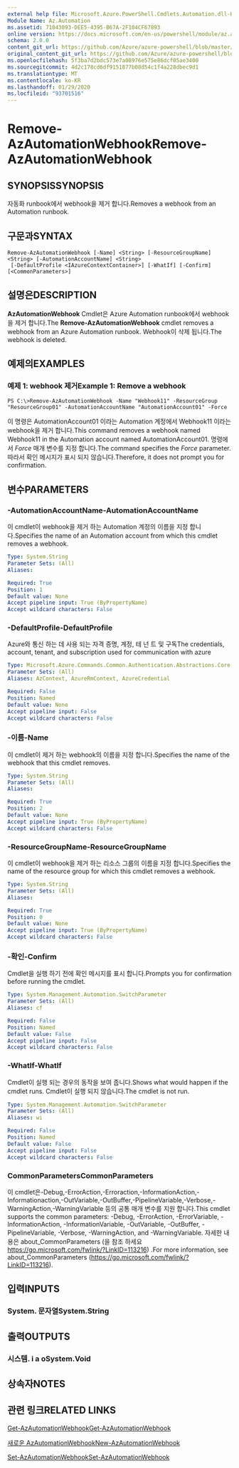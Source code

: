 ```yaml
---
external help file: Microsoft.Azure.PowerShell.Cmdlets.Automation.dll-Help.xml
Module Name: Az.Automation
ms.assetid: 71043093-DEE5-4395-B67A-2F104CF67893
online version: https://docs.microsoft.com/en-us/powershell/module/az.automation/remove-azautomationwebhook
schema: 2.0.0
content_git_url: https://github.com/Azure/azure-powershell/blob/master/src/Automation/Automation/help/Remove-AzAutomationWebhook.md
original_content_git_url: https://github.com/Azure/azure-powershell/blob/master/src/Automation/Automation/help/Remove-AzAutomationWebhook.md
ms.openlocfilehash: 5f3ba7d2bdc573e7a08976e575e86dcf05ae3400
ms.sourcegitcommit: 4d2c178cd6df9151877b08d54c1f4a228dbec9d1
ms.translationtype: MT
ms.contentlocale: ko-KR
ms.lasthandoff: 01/29/2020
ms.locfileid: "93701516"
---
```

# <span data-ttu-id="7bc69-101">Remove-AzAutomationWebhook</span><span class="sxs-lookup"><span data-stu-id="7bc69-101">Remove-AzAutomationWebhook</span></span>

## <span data-ttu-id="7bc69-102">SYNOPSIS</span><span class="sxs-lookup"><span data-stu-id="7bc69-102">SYNOPSIS</span></span>
<span data-ttu-id="7bc69-103">자동화 runbook에서 webhook을 제거 합니다.</span><span class="sxs-lookup"><span data-stu-id="7bc69-103">Removes a webhook from an Automation runbook.</span></span>

## <span data-ttu-id="7bc69-104">구문과</span><span class="sxs-lookup"><span data-stu-id="7bc69-104">SYNTAX</span></span>

```
Remove-AzAutomationWebhook [-Name] <String> [-ResourceGroupName] <String> [-AutomationAccountName] <String>
 [-DefaultProfile <IAzureContextContainer>] [-WhatIf] [-Confirm] [<CommonParameters>]
```

## <span data-ttu-id="7bc69-105">설명은</span><span class="sxs-lookup"><span data-stu-id="7bc69-105">DESCRIPTION</span></span>
<span data-ttu-id="7bc69-106">**AzAutomationWebhook** Cmdlet은 Azure Automation runbook에서 webhook을 제거 합니다.</span><span class="sxs-lookup"><span data-stu-id="7bc69-106">The **Remove-AzAutomationWebhook** cmdlet removes a webhook from an Azure Automation runbook.</span></span>
<span data-ttu-id="7bc69-107">Webhook이 삭제 됩니다.</span><span class="sxs-lookup"><span data-stu-id="7bc69-107">The webhook is deleted.</span></span>

## <span data-ttu-id="7bc69-108">예제의</span><span class="sxs-lookup"><span data-stu-id="7bc69-108">EXAMPLES</span></span>

### <span data-ttu-id="7bc69-109">예제 1: webhook 제거</span><span class="sxs-lookup"><span data-stu-id="7bc69-109">Example 1: Remove a webhook</span></span>
```
PS C:\>Remove-AzAutomationWebhook -Name "Webhook11" -ResourceGroup "ResourceGroup01" -AutomationAccountName "AutomationAccount01" -Force
```

<span data-ttu-id="7bc69-110">이 명령은 AutomationAccount01 이라는 Automation 계정에서 Webhook11 이라는 webhook을 제거 합니다.</span><span class="sxs-lookup"><span data-stu-id="7bc69-110">This command removes a webhook named Webhook11 in the Automation account named AutomationAccount01.</span></span>
<span data-ttu-id="7bc69-111">명령에서 *Force* 매개 변수를 지정 합니다.</span><span class="sxs-lookup"><span data-stu-id="7bc69-111">The command specifies the *Force* parameter.</span></span>
<span data-ttu-id="7bc69-112">따라서 확인 메시지가 표시 되지 않습니다.</span><span class="sxs-lookup"><span data-stu-id="7bc69-112">Therefore, it does not prompt you for confirmation.</span></span>

## <span data-ttu-id="7bc69-113">변수</span><span class="sxs-lookup"><span data-stu-id="7bc69-113">PARAMETERS</span></span>

### <span data-ttu-id="7bc69-114">-AutomationAccountName</span><span class="sxs-lookup"><span data-stu-id="7bc69-114">-AutomationAccountName</span></span>
<span data-ttu-id="7bc69-115">이 cmdlet이 webhook을 제거 하는 Automation 계정의 이름을 지정 합니다.</span><span class="sxs-lookup"><span data-stu-id="7bc69-115">Specifies the name of an Automation account from which this cmdlet removes a webhook.</span></span>

```yaml
Type: System.String
Parameter Sets: (All)
Aliases:

Required: True
Position: 1
Default value: None
Accept pipeline input: True (ByPropertyName)
Accept wildcard characters: False
```

### <span data-ttu-id="7bc69-116">-DefaultProfile</span><span class="sxs-lookup"><span data-stu-id="7bc69-116">-DefaultProfile</span></span>
<span data-ttu-id="7bc69-117">Azure와 통신 하는 데 사용 되는 자격 증명, 계정, 테 넌 트 및 구독</span><span class="sxs-lookup"><span data-stu-id="7bc69-117">The credentials, account, tenant, and subscription used for communication with azure</span></span>

```yaml
Type: Microsoft.Azure.Commands.Common.Authentication.Abstractions.Core.IAzureContextContainer
Parameter Sets: (All)
Aliases: AzContext, AzureRmContext, AzureCredential

Required: False
Position: Named
Default value: None
Accept pipeline input: False
Accept wildcard characters: False
```

### <span data-ttu-id="7bc69-118">-이름</span><span class="sxs-lookup"><span data-stu-id="7bc69-118">-Name</span></span>
<span data-ttu-id="7bc69-119">이 cmdlet이 제거 하는 webhook의 이름을 지정 합니다.</span><span class="sxs-lookup"><span data-stu-id="7bc69-119">Specifies the name of the webhook that this cmdlet removes.</span></span>

```yaml
Type: System.String
Parameter Sets: (All)
Aliases:

Required: True
Position: 2
Default value: None
Accept pipeline input: True (ByPropertyName)
Accept wildcard characters: False
```

### <span data-ttu-id="7bc69-120">-ResourceGroupName</span><span class="sxs-lookup"><span data-stu-id="7bc69-120">-ResourceGroupName</span></span>
<span data-ttu-id="7bc69-121">이 cmdlet이 webhook을 제거 하는 리소스 그룹의 이름을 지정 합니다.</span><span class="sxs-lookup"><span data-stu-id="7bc69-121">Specifies the name of the resource group for which this cmdlet removes a webhook.</span></span>

```yaml
Type: System.String
Parameter Sets: (All)
Aliases:

Required: True
Position: 0
Default value: None
Accept pipeline input: True (ByPropertyName)
Accept wildcard characters: False
```

### <span data-ttu-id="7bc69-122">-확인</span><span class="sxs-lookup"><span data-stu-id="7bc69-122">-Confirm</span></span>
<span data-ttu-id="7bc69-123">Cmdlet을 실행 하기 전에 확인 메시지를 표시 합니다.</span><span class="sxs-lookup"><span data-stu-id="7bc69-123">Prompts you for confirmation before running the cmdlet.</span></span>

```yaml
Type: System.Management.Automation.SwitchParameter
Parameter Sets: (All)
Aliases: cf

Required: False
Position: Named
Default value: False
Accept pipeline input: False
Accept wildcard characters: False
```

### <span data-ttu-id="7bc69-124">-WhatIf</span><span class="sxs-lookup"><span data-stu-id="7bc69-124">-WhatIf</span></span>
<span data-ttu-id="7bc69-125">Cmdlet이 실행 되는 경우의 동작을 보여 줍니다.</span><span class="sxs-lookup"><span data-stu-id="7bc69-125">Shows what would happen if the cmdlet runs.</span></span>
<span data-ttu-id="7bc69-126">Cmdlet이 실행 되지 않습니다.</span><span class="sxs-lookup"><span data-stu-id="7bc69-126">The cmdlet is not run.</span></span>

```yaml
Type: System.Management.Automation.SwitchParameter
Parameter Sets: (All)
Aliases: wi

Required: False
Position: Named
Default value: False
Accept pipeline input: False
Accept wildcard characters: False
```

### <span data-ttu-id="7bc69-127">CommonParameters</span><span class="sxs-lookup"><span data-stu-id="7bc69-127">CommonParameters</span></span>
<span data-ttu-id="7bc69-128">이 cmdlet은-Debug,-ErrorAction,-Erroraction,-InformationAction,-Informationaction,-OutVariable,-OutBuffer,-PipelineVariable,-Verbose,-WarningAction,-WarningVariable 등의 공통 매개 변수를 지원 합니다.</span><span class="sxs-lookup"><span data-stu-id="7bc69-128">This cmdlet supports the common parameters: -Debug, -ErrorAction, -ErrorVariable, -InformationAction, -InformationVariable, -OutVariable, -OutBuffer, -PipelineVariable, -Verbose, -WarningAction, and -WarningVariable.</span></span> <span data-ttu-id="7bc69-129">자세한 내용은 about_CommonParameters (을 참조 하세요 https://go.microsoft.com/fwlink/?LinkID=113216) .</span><span class="sxs-lookup"><span data-stu-id="7bc69-129">For more information, see about_CommonParameters (https://go.microsoft.com/fwlink/?LinkID=113216).</span></span>

## <span data-ttu-id="7bc69-130">입력</span><span class="sxs-lookup"><span data-stu-id="7bc69-130">INPUTS</span></span>

### <span data-ttu-id="7bc69-131">System. 문자열</span><span class="sxs-lookup"><span data-stu-id="7bc69-131">System.String</span></span>

## <span data-ttu-id="7bc69-132">출력</span><span class="sxs-lookup"><span data-stu-id="7bc69-132">OUTPUTS</span></span>

### <span data-ttu-id="7bc69-133">시스템. i a o</span><span class="sxs-lookup"><span data-stu-id="7bc69-133">System.Void</span></span>

## <span data-ttu-id="7bc69-134">상속자</span><span class="sxs-lookup"><span data-stu-id="7bc69-134">NOTES</span></span>

## <span data-ttu-id="7bc69-135">관련 링크</span><span class="sxs-lookup"><span data-stu-id="7bc69-135">RELATED LINKS</span></span>

[<span data-ttu-id="7bc69-136">Get-AzAutomationWebhook</span><span class="sxs-lookup"><span data-stu-id="7bc69-136">Get-AzAutomationWebhook</span></span>](./Get-AzAutomationWebhook.md)

[<span data-ttu-id="7bc69-137">새로운 AzAutomationWebhook</span><span class="sxs-lookup"><span data-stu-id="7bc69-137">New-AzAutomationWebhook</span></span>](./New-AzAutomationWebhook.md)

[<span data-ttu-id="7bc69-138">Set-AzAutomationWebhook</span><span class="sxs-lookup"><span data-stu-id="7bc69-138">Set-AzAutomationWebhook</span></span>](./Set-AzAutomationWebhook.md)


